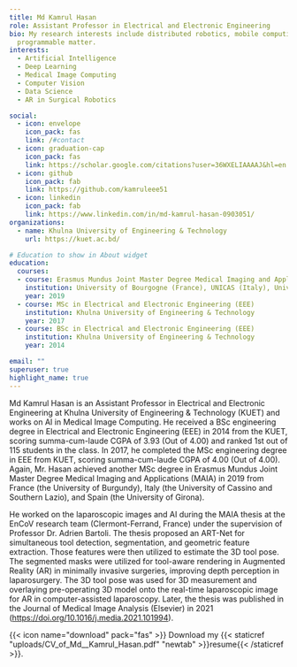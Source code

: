 ```yaml
---
title: Md Kamrul Hasan
role: Assistant Professor in Electrical and Electronic Engineering
bio: My research interests include distributed robotics, mobile computing and
  programmable matter.
interests:
  - Artificial Intelligence
  - Deep Learning
  - Medical Image Computing
  - Computer Vision
  - Data Science
  - AR in Surgical Robotics

social:
  - icon: envelope
    icon_pack: fas
    link: /#contact
  - icon: graduation-cap
    icon_pack: fas
    link: https://scholar.google.com/citations?user=36WXELIAAAAJ&hl=en
  - icon: github
    icon_pack: fab
    link: https://github.com/kamruleee51
  - icon: linkedin
    icon_pack: fab
    link: https://www.linkedin.com/in/md-kamrul-hasan-0903051/
organizations:
  - name: Khulna University of Engineering & Technology
    url: https://kuet.ac.bd/

# Education to show in About widget
education:
  courses:
  - course: Erasmus Mundus Joint Master Degree Medical Imaging and Applications (MAIA)
    institution: University of Bourgogne (France), UNICAS (Italy), University of Girona (Spain)
    year: 2019
  - course: MSc in Electrical and Electronic Engineering (EEE)
    institution: Khulna University of Engineering & Technology
    year: 2017
  - course: BSc in Electrical and Electronic Engineering (EEE)
    institution: Khulna University of Engineering & Technology
    year: 2014

email: ""
superuser: true
highlight_name: true
---
```


Md Kamrul Hasan is an Assistant Professor in Electrical and Electronic Engineering at Khulna University of Engineering & Technology (KUET) and works on AI in Medical Image Computing. He received a BSc engineering degree in Electrical and Electronic Engineering (EEE) in 2014 from the KUET, scoring summa-cum-laude CGPA of 3.93 (Out of 4.00) and ranked 1st out of 115 students in the class. In 2017, he completed the MSc engineering degree in EEE from KUET, scoring summa-cum-laude CGPA of 4.00 (Out of 4.00). Again, Mr. Hasan achieved another MSc degree in Erasmus Mundus Joint Master Degree Medical Imaging and Applications (MAIA) in 2019 from France (the University of Burgundy), Italy (the University of Cassino and Southern Lazio), and Spain (the University of Girona).

He worked on the laparoscopic images and AI during the MAIA thesis at the EnCoV research team (Clermont-Ferrand, France) under the supervision of Professor Dr. Adrien Bartoli. The thesis proposed an ART-Net for simultaneous tool detection, segmentation, and geometric feature extraction. Those features were then utilized to estimate the 3D tool pose. The segmented masks were utilized for tool-aware rendering in Augmented Reality (AR) in minimally invasive surgeries, improving depth perception in laparosurgery. The 3D tool pose was used for 3D measurement and overlaying pre-operating 3D model onto the real-time laparoscopic image for AR in computer-assisted laparoscopy. Later, the thesis was published in the Journal of Medical Image Analysis  (Elsevier) in 2021 (https://doi.org/10.1016/j.media.2021.101994). 

{{< icon name="download" pack="fas" >}} Download my {{< staticref "uploads/CV_of_Md__Kamrul_Hasan.pdf" "newtab" >}}resume{{< /staticref >}}.
